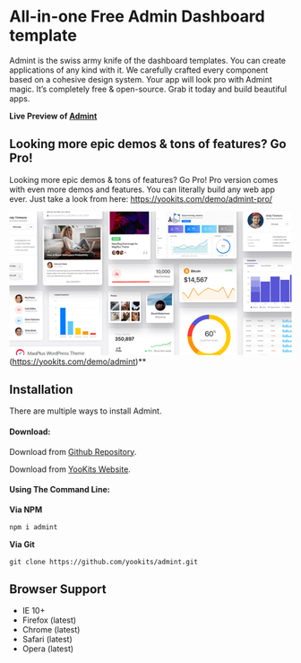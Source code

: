 All-in-one Free Admin Dashboard template
============

Admint is the swiss army knife of the dashboard templates. You can create applications of any kind with it. We carefully crafted every component based on a cohesive design system. Your app will look pro with Admint magic. It’s completely free & open-source. Grab it today and build beautiful apps.

**Live Preview of [Admint](https://yookits.com/demo/admint)**

Looking more epic demos & tons of features? Go Pro!
------------------------------
Looking more epic demos & tons of features? Go Pro!
Pro version comes with even more demos and features. You can literally build any web app ever. Just take a look from here: https://yookits.com/demo/admint-pro/

!["AdmintPro Preview"](https://github.com/yookits/admint/blob/master/assets/img/admint-litee.png?raw=true "AdmintPro Preview")(https://yookits.com/demo/admint)**

Installation
------------
There are multiple ways to install Admint.

#### Download:

Download from [Github Repository](https://github.com/yookits/admint).

Download from [YooKits Website](https://yookits.com/product/admint-bootstrap-admin-template/).

#### Using The Command Line:

__Via NPM__
```bash
npm i admint
```

__Via Git__
```
git clone https://github.com/yookits/admint.git
```

Browser Support
---------------
- IE 10+
- Firefox (latest)
- Chrome (latest)
- Safari (latest)
- Opera (latest)
